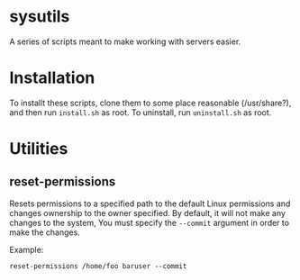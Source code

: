 # sysutils
A series of scripts meant to make working with servers easier.

# Installation

To installt these scripts, clone them to some place reasonable (/usr/share?), and then run `install.sh` as root. To uninstall, run `uninstall.sh` as root.

# Utilities

## reset-permissions

Resets permissions to a specified path to the default Linux permissions and changes ownership to the owner specified. By default, it will not make any changes to the system, You must specify the `--commit` argument in order to make the changes.

Example:

`reset-permissions /home/foo baruser --commit`